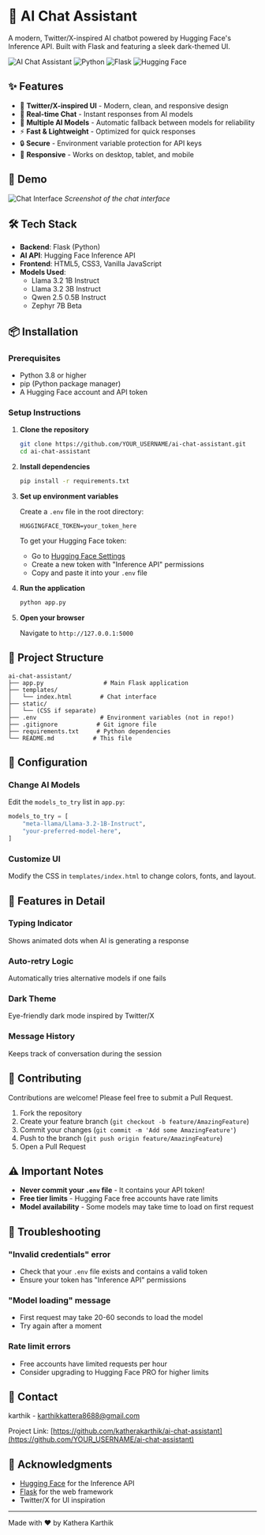 # 🤖 AI Chat Assistant

A modern, Twitter/X-inspired AI chatbot powered by Hugging Face's Inference API. Built with Flask and featuring a sleek dark-themed UI.

![AI Chat Assistant](https://img.shields.io/badge/AI-Chatbot-blue)
![Python](https://img.shields.io/badge/Python-3.8+-green)
![Flask](https://img.shields.io/badge/Flask-3.0+-red)
![Hugging Face](https://img.shields.io/badge/HuggingFace-API-yellow)

## ✨ Features

- 🎨 **Twitter/X-inspired UI** - Modern, clean, and responsive design
- 💬 **Real-time Chat** - Instant responses from AI models
- 🤖 **Multiple AI Models** - Automatic fallback between models for reliability
- ⚡ **Fast & Lightweight** - Optimized for quick responses
- 🔒 **Secure** - Environment variable protection for API keys
- 📱 **Responsive** - Works on desktop, tablet, and mobile

## 🚀 Demo

![Chat Interface](screenshot.png)
*Screenshot of the chat interface*

## 🛠️ Tech Stack

- **Backend**: Flask (Python)
- **AI API**: Hugging Face Inference API
- **Frontend**: HTML5, CSS3, Vanilla JavaScript
- **Models Used**:
  - Llama 3.2 1B Instruct
  - Llama 3.2 3B Instruct
  - Qwen 2.5 0.5B Instruct
  - Zephyr 7B Beta

## 📦 Installation

### Prerequisites

- Python 3.8 or higher
- pip (Python package manager)
- A Hugging Face account and API token

### Setup Instructions

1. **Clone the repository**
   ```bash
   git clone https://github.com/YOUR_USERNAME/ai-chat-assistant.git
   cd ai-chat-assistant
   ```

2. **Install dependencies**
   ```bash
   pip install -r requirements.txt
   ```

3. **Set up environment variables**
   
   Create a `.env` file in the root directory:
   ```env
   HUGGINGFACE_TOKEN=your_token_here
   ```

   To get your Hugging Face token:
   - Go to [Hugging Face Settings](https://huggingface.co/settings/tokens)
   - Create a new token with "Inference API" permissions
   - Copy and paste it into your `.env` file

4. **Run the application**
   ```bash
   python app.py
   ```

5. **Open your browser**
   
   Navigate to `http://127.0.0.1:5000`

## 📁 Project Structure

```
ai-chat-assistant/
├── app.py                 # Main Flask application
├── templates/
│   └── index.html        # Chat interface
├── static/
│   └── (CSS if separate)
├── .env                  # Environment variables (not in repo!)
├── .gitignore           # Git ignore file
├── requirements.txt     # Python dependencies
└── README.md           # This file
```

## 🔧 Configuration

### Change AI Models

Edit the `models_to_try` list in `app.py`:

```python
models_to_try = [
    "meta-llama/Llama-3.2-1B-Instruct",
    "your-preferred-model-here",
]
```

### Customize UI

Modify the CSS in `templates/index.html` to change colors, fonts, and layout.

## 🌟 Features in Detail

### Typing Indicator
Shows animated dots when AI is generating a response

### Auto-retry Logic
Automatically tries alternative models if one fails

### Dark Theme
Eye-friendly dark mode inspired by Twitter/X

### Message History
Keeps track of conversation during the session

## 🤝 Contributing

Contributions are welcome! Please feel free to submit a Pull Request.

1. Fork the repository
2. Create your feature branch (`git checkout -b feature/AmazingFeature`)
3. Commit your changes (`git commit -m 'Add some AmazingFeature'`)
4. Push to the branch (`git push origin feature/AmazingFeature`)
5. Open a Pull Request


## ⚠️ Important Notes

- **Never commit your `.env` file** - It contains your API token!
- **Free tier limits** - Hugging Face free accounts have rate limits
- **Model availability** - Some models may take time to load on first request

## 🐛 Troubleshooting

### "Invalid credentials" error
- Check that your `.env` file exists and contains a valid token
- Ensure your token has "Inference API" permissions

### "Model loading" message
- First request may take 20-60 seconds to load the model
- Try again after a moment

### Rate limit errors
- Free accounts have limited requests per hour
- Consider upgrading to Hugging Face PRO for higher limits

## 📧 Contact

karthik - karthikkattera8688@gmail.com

Project Link: [https://github.com/katherakarthik/ai-chat-assistant](https://github.com/YOUR_USERNAME/ai-chat-assistant)

## 🙏 Acknowledgments

- [Hugging Face](https://huggingface.co/) for the Inference API
- [Flask](https://flask.palletsprojects.com/) for the web framework
- Twitter/X for UI inspiration

---

Made with ❤️ by Kathera Karthik
